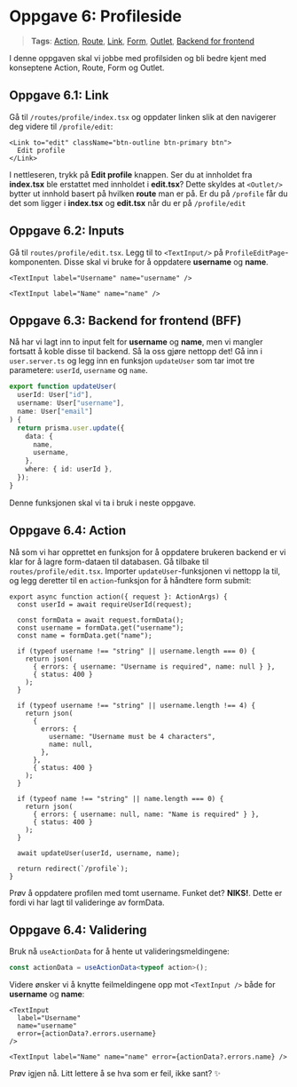 # Oppgave 6: Profileside

> **Tags**: [Action](https://remix.run/docs/en/1.14.0/route/action), [Route](https://remix.run/docs/en/1.14.0/file-conventions/routes-files), [Link](https://remix.run/docs/en/1.14.0/components/link#react-router-link), [Form](https://remix.run/docs/en/1.14.0/components/form), [Outlet](https://remix.run/docs/en/1.14.0/components/outlet), [Backend for frontend](https://remix.run/docs/en/1.14.0/guides/bff)

I denne oppgaven skal vi jobbe med profilsiden og bli bedre kjent med konseptene Action, Route, Form og Outlet.

## Oppgave 6.1: Link

Gå til `/routes/profile/index.tsx` og oppdater linken slik at den navigerer deg videre til `/profile/edit`:

```tsx
<Link to="edit" className="btn-outline btn-primary btn">
  Edit profile
</Link>
```

I nettleseren, trykk på **Edit profile** knappen.
Ser du at innholdet fra **index.tsx** ble erstattet med innholdet i **edit.tsx**?
Dette skyldes at `<Outlet/>` bytter ut innhold basert på hvilken **route** man er på.
Er du på `/profile` får du det som ligger i **index.tsx** og **edit.tsx** når du er på `/profile/edit`

## Oppgave 6.2: Inputs

Gå til `routes/profile/edit.tsx`. Legg til to `<TextInput/>` på `ProfileEditPage`-komponenten.
Disse skal vi bruke for å oppdatere **username** og **name**.

```tsx
<TextInput label="Username" name="username" />
```

```tsx
<TextInput label="Name" name="name" />
```

## Oppgave 6.3: Backend for frontend (BFF)

Nå har vi lagt inn to input felt for **username** og **name**, men vi mangler fortsatt å koble disse til backend.
Så la oss gjøre nettopp det! Gå inn i `user.server.ts` og legg inn en funksjon `updateUser` som tar imot tre parametere: `userId`, `username` og `name`.

```ts
export function updateUser(
  userId: User["id"],
  username: User["username"],
  name: User["email"]
) {
  return prisma.user.update({
    data: {
      name,
      username,
    },
    where: { id: userId },
  });
}
```

Denne funksjonen skal vi ta i bruk i neste oppgave.

## Oppgave 6.4: Action

Nå som vi har opprettet en funksjon for å oppdatere brukeren backend er vi klar for å lagre form-dataen til databasen. Gå tilbake til `routes/profile/edit.tsx`. 
Importer `updateUser`-funksjonen vi nettopp la til, og legg deretter til en `action`-funksjon for å håndtere form submit:

```tsx
export async function action({ request }: ActionArgs) {
  const userId = await requireUserId(request);

  const formData = await request.formData();
  const username = formData.get("username");
  const name = formData.get("name");

  if (typeof username !== "string" || username.length === 0) {
    return json(
      { errors: { username: "Username is required", name: null } },
      { status: 400 }
    );
  }

  if (typeof username !== "string" || username.length !== 4) {
    return json(
      {
        errors: {
          username: "Username must be 4 characters",
          name: null,
        },
      },
      { status: 400 }
    );
  }

  if (typeof name !== "string" || name.length === 0) {
    return json(
      { errors: { username: null, name: "Name is required" } },
      { status: 400 }
    );
  }

  await updateUser(userId, username, name);

  return redirect(`/profile`);
}
```

Prøv å oppdatere profilen med tomt username. Funket det? **NIKS!**. Dette er fordi vi har lagt til valideringe av formData.

## Oppgave 6.4: Validering

Bruk nå `useActionData` for å hente ut valideringsmeldingene:

```ts
const actionData = useActionData<typeof action>();
```

Videre ønsker vi å knytte feilmeldingene opp mot `<TextInput />` både for **username** og **name**:

```tsx
<TextInput
  label="Username"
  name="username"
  error={actionData?.errors.username}
/>
```

```tsx
<TextInput label="Name" name="name" error={actionData?.errors.name} />
```

Prøv igjen nå. Litt lettere å se hva som er feil, ikke sant? ✨
